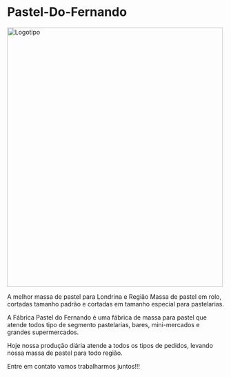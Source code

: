# Pastel-Do-Fernando

<img src="http://www.pasteldofernando.com.br/wp-content/uploads/2021/05/logo-pasteldofernando150x150.png" alt="Logotipo" width="500" height="600">

A melhor massa de pastel para Londrina e Região
Massa de pastel em rolo, cortadas tamanho padrão e cortadas em tamanho especial para pastelarias.

A Fábrica Pastel do Fernando é uma fábrica de massa para pastel que atende todos tipo de segmento pastelarias, bares, mini-mercados e grandes supermercados.

Hoje nossa produção diária atende a todos os tipos de pedidos, levando nossa massa de pastel para todo região.

Entre em contato vamos trabalharmos juntos!!!


